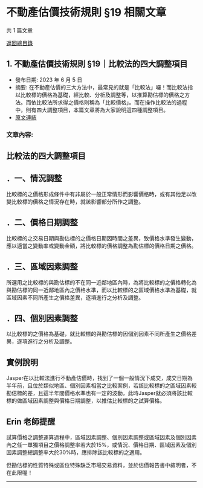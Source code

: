 # 不動產估價技術規則 §19 相關文章

共 1 篇文章

[返回總目錄](00_總目錄.md)

## 1. 不動產估價技術規則 §19｜比較法的四大調整項目

- 發布日期: 2023 年 6 月 5 日
- 摘要: 在不動產估價的三大方法中，最常見的就是「比較法」囉！而比較法指以比較標的價格為基礎，經比較、分析及調整等，以推算勘估標的價格之方法。而依比較法所求得之價格則稱為「比較價格」。而在操作比較法的過程中，則有四大調整項目，本篇文章將為大家說明這四種調整項目。
- [原文連結](https://www.jasper-realestate.com/%e4%b8%8d%e5%8b%95%e7%94%a2%e4%bc%b0%e5%83%b9%e6%8a%80%e8%a1%93%e8%a6%8f%e5%89%87_19_%e6%af%94%e8%bc%83%e6%b3%95%e7%9a%84%e5%9b%9b%e5%a4%a7%e8%aa%bf%e6%95%b4%e9%a0%85%e7%9b%ae/)

### 文章內容:

## 比較法的四大調整項目

## ．一、情況調整

比較標的之價格形成條件中有非屬於一般正常情形而影響價格時，或有其他足以改變比較標的價格之情況存在時，就該影響部分所作之調整。

## ．二、價格日期調整

比較標的之交易日期與勘估標的之價格日期因時間之差異，致價格水準發生變動，應以適當之變動率或變動金額，將比較標的價格調整為勘估標的價格日期之價格。

## ．三、區域因素調整

所選用之比較標的與勘估標的不在同一近鄰地區內時，為將比較標的之價格轉化為與勘估標的同一近鄰地區內之價格水準，而以比較標的之區域價格水準為基礎，就區域因素不同所產生之價格差異，逐項進行之分析及調整。

## ．四、個別因素調整

以比較標的之價格為基礎，就比較標的與勘估標的因個別因素不同所產生之價格差異，逐項進行之分析及調整。

## 實例說明

Jasper在以比較法進行不動產估價時，找到了一個一般情況下成交，成交日期為半年前，且位於類似地區、個別因素相當之比較案例，若該比較標的之區域因素較勘估標的差，且這半年間價格水準也有一定的波動，此時Jasper就必須將該比較標的做區域因素調整與價格日期調整，以推估比較標的之試算價格。

## Erin 老師提醒

試算價格之調整運算過程中，區域因素調整、個別因素調整或區域因素及個別因素內之任一單獨項目之價格調整率若大於15%，或情況、價格日期、區域因素及個別因素調整總調整率大於30%時，應排除該比較標的之適用。

但勘估標的性質特殊或區位特殊缺乏市場交易資料，並於估價報告書中敘明者，不在此限喔！

---

